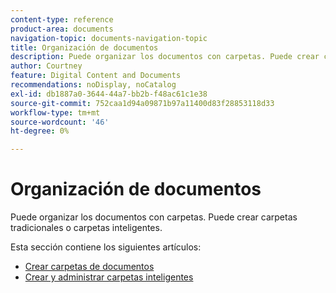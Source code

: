 ```yaml
---
content-type: reference
product-area: documents
navigation-topic: documents-navigation-topic
title: Organización de documentos
description: Puede organizar los documentos con carpetas. Puede crear carpetas tradicionales o carpetas inteligentes.
author: Courtney
feature: Digital Content and Documents
recommendations: noDisplay, noCatalog
exl-id: db1887a0-3644-44a7-bb2b-f48ac61c1e38
source-git-commit: 752caa1d94a09871b97a11400d83f28853118d33
workflow-type: tm+mt
source-wordcount: '46'
ht-degree: 0%

---
```


# Organización de documentos

Puede organizar los documentos con carpetas. Puede crear carpetas tradicionales o carpetas inteligentes.

Esta sección contiene los siguientes artículos:

* [Crear carpetas de documentos](../../documents/organizing-documents/create-documents-folder.md)
* [Crear y administrar carpetas inteligentes](../../documents/organizing-documents/create-manage-smart-folders.md)
